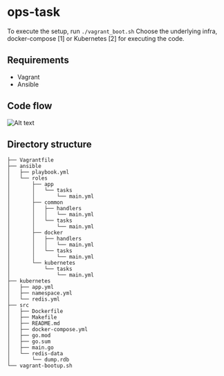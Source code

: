 # ops-task

To execute the setup, run `./vagrant_boot.sh`
Choose the underlying infra, docker-compose [1] or Kubernetes [2] for executing the code.

## Requirements

- Vagrant
- Ansible

## Code flow 

![Alt text](./ops-task-code-flow-v3.jpg "Code Flow")

## Directory structure
```
├── Vagrantfile
├── ansible
│   ├── playbook.yml
│   └── roles
│       ├── app
│       │   └── tasks
│       │       └── main.yml
│       ├── common
│       │   ├── handlers
│       │   │   └── main.yml
│       │   └── tasks
│       │       └── main.yml
│       ├── docker
│       │   ├── handlers
│       │   │   └── main.yml
│       │   └── tasks
│       │       └── main.yml
│       └── kubernetes
│           └── tasks
│               └── main.yml
├── kubernetes
│   ├── app.yml
│   ├── namespace.yml
│   └── redis.yml
├── src
│   ├── Dockerfile
│   ├── Makefile
│   ├── README.md
│   ├── docker-compose.yml
│   ├── go.mod
│   ├── go.sum
│   ├── main.go
│   └── redis-data
│       └── dump.rdb
└── vagrant-bootup.sh
```